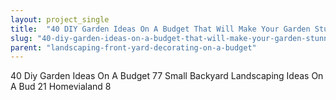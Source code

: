 ```yaml
---
layout: project_single
title:  "40 DIY Garden Ideas On A Budget That Will Make Your Garden Stunning"
slug: "40-diy-garden-ideas-on-a-budget-that-will-make-your-garden-stunning"
parent: "landscaping-front-yard-decorating-on-a-budget"
---
```

40 Diy Garden Ideas On A Budget 77 Small Backyard Landscaping Ideas On A Bud 21 Homevialand 8